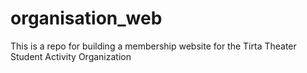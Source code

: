 # organisation_web
This is a repo for building a membership website for the Tirta Theater Student Activity Organization
